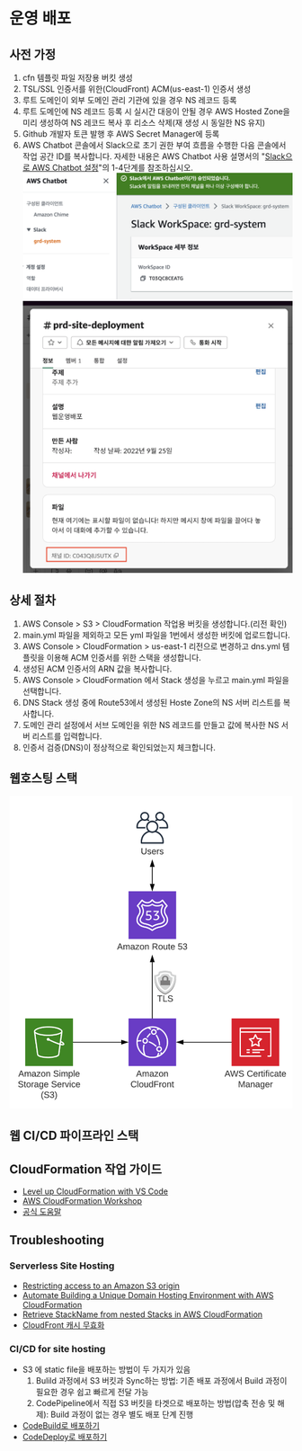 # 운영 배포

## 사전 가정

1. cfn 템플릿 파일 저장용 버킷 생성
1. TSL/SSL 인증서를 위한(CloudFront) ACM(us-east-1) 인증서 생성
1. 루트 도메인이 외부 도메인 관리 기관에 있을 경우 NS 레코드 등록
1. 루트 도메인에 NS 레코드 등록 시 실시간 대응이 안될 경우 AWS Hosted Zone을 미리 생성하여 NS 레코드 복사 후 리소스 삭제(재 생성 시 동일한 NS 유지)
1. Github 개발자 토큰 발행 후 AWS Secret Manager에 등록
1. AWS Chatbot 콘솔에서 Slack으로 초기 권한 부여 흐름을 수행한 다음 콘솔에서 작업 공간 ID를 복사합니다. 자세한 내용은 AWS Chatbot 사용 설명서의 "[Slack으로 AWS Chatbot 설정](https://docs.aws.amazon.com/ko_kr/chatbot/latest/adminguide/what-is.html)"의 1-4단계를 참조하십시오. ![alt=slackworkspace](assets/slack-connection.png) ![alt=slackchannel](assets/slack-channel.png)

## 상세 절차

1. AWS Console > S3 > CloudFormation 작업용 버킷을 생성합니다.(리전 확인)
1. main.yml 파일을 제외하고 모든 yml 파일을 1번에서 생성한 버킷에 업로드합니다.
1. AWS Console > CloudFormation > us-east-1 리전으로 변경하고 dns.yml 템플릿을 이용해 ACM 인증서를 위한 스택을 생성합니다.
1. 생성된 ACM 인증서의 ARN 값을 복사합니다.
1. AWS Console > CloudFormation 에서 Stack 생성을 누르고 main.yml 파일을 선택합니다.
1. DNS Stack 생성 중에 Route53에서 생성된 Hoste Zone의 NS 서버 리스트를 복사합니다.
1. 도메인 관리 설정에서 서브 도메인을 위한 NS 레코드를 만들고 값에 복사한 NS 서버 리스트를 입력합니다.
1. 인증서 검증(DNS)이 정상적으로 확인되었는지 체크합니다.

## 웹호스팅 스택

![alt=webStack](assets/web-stack.png)

## 웹 CI/CD 파이프라인 스택

## CloudFormation 작업 가이드

- [Level up CloudFormation with VS Code](https://towardsthecloud.com/level-up-cloudformation-vscode)
- [AWS CloudFormation Workshop](https://catalog.workshops.aws/cfn101/en-US)
- [공식 도움말](https://docs.aws.amazon.com/ko_kr/AWSCloudFormation/latest/UserGuide/Welcome.html)

## Troubleshooting

### Serverless Site Hosting
- [Restricting access to an Amazon S3 origin](https://docs.amazonaws.cn/en_us/AmazonCloudFront/latest/DeveloperGuide/private-content-restricting-access-to-s3.html)
- [Automate Building a Unique Domain Hosting Environment with AWS CloudFormation](https://dev.to/aws-builders/automate-building-a-unique-domain-hosting-environment-with-aws-cloudformation-4ehl)
- [Retrieve StackName from nested Stacks in AWS CloudFormation](https://www.itonaut.com/2020/01/10/retrieve-stackname-from-nested-stacks-in-aws-cloudformation/)
- [CloudFront 캐시 무효화](https://hyeon9mak.github.io/cloudfront-caching-control-with-invalidations/)


### CI/CD for site hosting
- S3 에 static file을 배포하는 방법이 두 가지가 있음
    1. Bulild 과정에서 S3 버킷과 Sync하는 방법: 기존 배포 과정에서 Build 과정이 필요한 경우 쉽고 빠르게 전달 가능
    1. CodePipeline에서 직접 S3 버킷을 타겟으로 배포하는 방법(압축 전송 및 해제): Build 과정이 없는 경우 별도 배포 단계 진행
- [CodeBuild로 배포하기](https://mckinnel.me/deploy-a-static-blog-quickly-on-aws.html)
- [CodeDeploy로 배포하기](https://dev.to/giyoungjr/cloudformation-template-to-create-a-cicd-pipeline-for-a-react-application-hosted-in-an-s3-bucket-39g2)